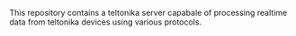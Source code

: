 This repository contains a teltonika server capabale  of processing realtime data from teltonika devices using various protocols. 
